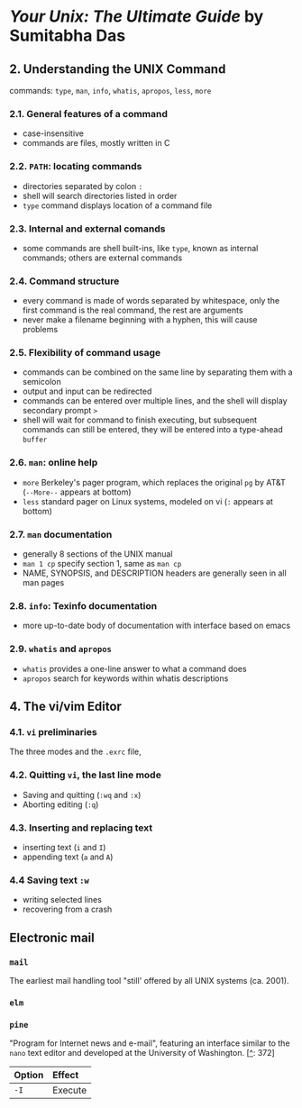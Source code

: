 # _Your Unix: The Ultimate Guide_ by Sumitabha Das

##  2.   Understanding the UNIX Command
commands: `type`, `man`, `info`, `whatis`, `apropos`, `less`, `more`
### 2.1. General features of a command
  - case-insensitive
  - commands are files, mostly written in C
### 2.2. `PATH`: locating commands
  - directories separated by colon `:`
  - shell will search directories listed in order
  - `type` command displays location of a command file
### 2.3. Internal and external comands
  - some commands are shell built-ins, like `type`, known as internal commands; others are external commands
### 2.4. Command structure
  - every command is made of words separated by whitespace, only the first command is the real command, the rest are arguments 
  - never make a filename beginning with a hyphen, this will cause problems
### 2.5. Flexibility of command usage
  - commands can be combined on the same line by separating them with a semicolon
  - output and input can be redirected
  - commands can be entered over multiple lines, and the shell will display secondary prompt `>`
  - shell will wait for command to finish executing, but subsequent commands can still be entered, they will be entered into a type-ahead `buffer`
### 2.6. `man`: online help
  - `more` Berkeley's pager program, which replaces the original `pg` by AT&T (`--More--` appears at bottom)
  - `less` standard pager on Linux systems, modeled on vi (`:` appears at bottom)
### 2.7. `man` documentation
  - generally 8 sections of the UNIX manual
  - `man 1 cp` specify section 1, same as `man cp`
  - NAME, SYNOPSIS, and DESCRIPTION headers are generally seen in all man pages
### 2.8. `info`: Texinfo documentation
  - more up-to-date body of documentation with interface based on emacs
### 2.9. `whatis` and `apropos`
  - `whatis` provides a one-line answer to what a command does
  - `apropos` search for keywords within whatis descriptions
##  4.   The vi/vim Editor
### 4.1. `vi` preliminaries
The three modes and the `.exrc` file, 
### 4.2. Quitting `vi`, the last line mode
- Saving and quitting (`:wq` and `:x`)
- Aborting editing (`:q`)
### 4.3. Inserting and replacing text
- inserting text (`i` and `I`)
- appending text (`a` and `A`)
### 4.4 Saving text `:w`
- writing selected lines
- recovering from a crash

## Electronic mail
### `mail`
The earliest mail handling tool "still' offered by all UNIX systems (ca. 2001).
### `elm`
### `pine`
"Program for Internet news and e-mail", featuring an interface similar to the `nano` text editor and developed at the University of Washington. [[^][YUG]: 372]

Option  | Effect
:---    | :---
`-I`    | Execute 


[mail]: # ""
[pine]: ../lx/commands/mail.md#pine "\"Program for Internet news and email\", popular mailer during the 1990s which has since been replaced by the Alpine client."
[YUG]: # "Das, Samitabha. _Your Unix: The Ultimate Guide_. McGraw-Hill, 2001."